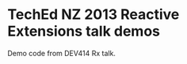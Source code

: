 TechEd NZ 2013 Reactive Extensions talk demos
=============================================

Demo code from DEV414 Rx talk.

